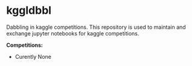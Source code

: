 # kggldbbl
Dabbling in kaggle competitions. This repository is used to maintain and exchange jupyter notebooks for kaggle competitions.

**Competitions:**
* Curently None
